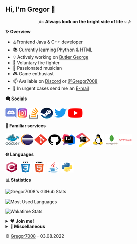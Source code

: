## Hi, I'm Gregor 👋
<p align="center"><b>🎶~ Always look on the bright side of life  ~ 🎶 </b></p>
 
 **✨ Overview**
- ♨️Frontend Java & C++ developer
- 📚 Currently learning Phython & HTML
- 💡 Actively working on [Butler George](https://github.com/Gregor7008/Butler-George) 
- 🚒 Voluntary fire fighter
- 🎹 Passionated musician
- 🎮 Game enthusiast
- 📫 Available on [Discord](https://www.discordapp.com/users/475974084937646080) or [@Gregor7008](https://twitter.com/gregor7008)
- 📨 In urgent cases send me an [E-mail](mailto:gregor7009@gmail.com)

**🗨️ Socials**
<p align="left">
<a href="https://www.discordapp.com/users/475974084937646080" target="blank"><img src="https://raw.githubusercontent.com/Gregor7008/Gregor7008/main/resources/graphics/socials/Discord.svg" alt="Discord" align="center" height= "30" width="35"/></a>
<a href="https://www.instagram.com/gregor_7008/" target="blank"><img src="https://raw.githubusercontent.com/Gregor7008/Gregor7008/main/resources/graphics/socials/Instagram.svg" alt="Instagram" align="center" height="30" width="30"/></a>
<a href="https://stackoverflow.com/users/16221950/gregor7008" target="blank"><img src="https://raw.githubusercontent.com/Gregor7008/Gregor7008/main/resources/graphics/socials/Stackoverflow.svg" alt="Stackoverflow" align="center" height="35" width="35"/></a>
<a href="https://steamcommunity.com/id/Gregor7008/"><img src="https://raw.githubusercontent.com/Gregor7008/Gregor7008/main/resources/graphics/socials/Steam.svg" alt="Steam" align="center" height="35" width="40"/></a>
<a href="https://twitter.com/gregor7008" target="blank"><img src="https://raw.githubusercontent.com/Gregor7008/Gregor7008/main/resources/graphics/socials/Twitter.svg" alt="Twitter" align="center" height="30" width="40"/></a>
<a href="https://www.youtube.com/channel/UCAOmLGyg-1ieCtJb7v56QuA" target="blank"><img src="https://raw.githubusercontent.com/Gregor7008/Gregor7008/main/resources/graphics/socials/YouTube.svg" alt="YouTube" align="center" height="30" width="45"/></a></p>

**🔗 Familiar services**
<p align="left">
<img src="https://raw.githubusercontent.com/Gregor7008/Gregor7008/main/resources/graphics/services/Docker.svg" alt="Docker" align="center" height="40" width="45"/>
<img src="https://raw.githubusercontent.com/Gregor7008/Gregor7008/main/resources/graphics/services/Eclipse%20IDE.svg" alt="Eclipse IDE" align="center" height="35" width="40"/>
<img src="https://raw.githubusercontent.com/Gregor7008/Gregor7008/main/resources/graphics/services/Git.svg" alt="Git" align="center" height ="35" width="40"/>
<img src="https://raw.githubusercontent.com/Gregor7008/Gregor7008/main/resources/graphics/services/GitHub.svg" alt="GitHub" align="center" height="35" width="40"/>
<img src="https://raw.githubusercontent.com/Gregor7008/Gregor7008/main/resources/graphics/services/IntelliJ%20IDE.svg" alt="IntelliJ" align="center" height="35" width="40"/>
<img src="https://raw.githubusercontent.com/Gregor7008/Gregor7008/main/resources/graphics/services/JetBrains.svg" alt="JetBrains" align="center" height="45" width="45"/>
<img src="https://raw.githubusercontent.com/Gregor7008/Gregor7008/main/resources/graphics/services/Linux.svg" alt="Linux" align="center" height="35" width="40"/>
<img src="https://raw.githubusercontent.com/Gregor7008/Gregor7008/main/resources/graphics/services/MongoDB.svg" alt="MongoDB" align="center" height="35" width="40"/>
<img src="https://raw.githubusercontent.com/Gregor7008/Gregor7008/main/resources/graphics/services/Oracle.svg" alt="Oracle" align="center" height="35" width="40" /></p>

**🌐 Languages**
<p align="left">
<img src="https://raw.githubusercontent.com/Gregor7008/Gregor7008/main/resources/graphics/languages/C%2B%2B.svg" alt="C++" align="center" height="35" width="40"/>
<img src="https://raw.githubusercontent.com/Gregor7008/Gregor7008/main/resources/graphics/languages/CSS%203.svg" alt="CSS3" align="center" height="35" width="40"/>
<img src="https://raw.githubusercontent.com/Gregor7008/Gregor7008/main/resources/graphics/languages/HTML%205.svg" alt="HTML5" align="center" height="35" width="40"/>
<img src="https://raw.githubusercontent.com/Gregor7008/Gregor7008/main/resources/graphics/languages/Java.svg" alt="Java" align="center" height="35" width="40"/>
<img src="https://raw.githubusercontent.com/Gregor7008/Gregor7008/main/resources/graphics/languages/Python.svg" alt="Python" align="center" height="35" width="40"/>
</p>

**📊 Statistics**

![Gregor7008's GitHub Stats](https://github-readme-stats.vercel.app/api?username=gregor7008&show_icons=true&count_private=true)

![Most Used Languages](https://github-readme-stats.vercel.app/api/top-langs/?username=gregor7008&layout=compact)

![Wakatime Stats](https://github-readme-stats.vercel.app/api/wakatime?username=Gregor7008)

<details>
	<summary><b>❤️ Join me!</b></summary><br>
	<p style="text-align:left;"><u><b> Butler George</b></u>
    	<span style="float:right;"><a href="https://github.com/Gregor7008/Butler-George">@GitHub</a></span>
		<br>
	 	We're currently searching for people to join us on Butler George, a multi purpose <a href="https://discord.com">Discord</a> bot with relatively high goals, as we want to replace every bot ever needed to run a public server. As the current bar is high, we are taking it as a challenge, even though we don't intend to push the project to a level, where you can consider the bot "famous" or "commonly used".<br>
 		The good thing is: We don't require any prior knowledge of Java or <a href="https://github.com/DV8FromTheWorld/JDA">JDA</a>. Of course it'd be better and more time efficient, if you do have some - or get some prior to applying - but if not, we'll teach you Java from the ground up. For this we only require the willingness to learn new things and to understand what we will be trying to teach you.<br>
 		In case you want to join us now, please contact me using the options above!
	</p>
	<p style="text-align:left;"><u><b>Learning Java</b></u>
    	<span style="float:right;"><a href="https://github.com/Gregor7008/Learning-Java">@GitHub</a></span>
		<br>
		This is a just recently started project for teaching Java to interested people. For now, I'm the only one working on it, but I'd love to be joined by other mildly experienced Java developers, so we can create a learning platform for Java.<br>
		There are no goals defined yet: Whether it should be a browser application or, as it is at the moment, a simple project for verbal teaching - the options are limitless and I'm excited to work on it.<br>
		Let's show the world the power of programming!
	</p>
</details>
<details>
	<summary><b>🔕 Miscellaneous</b></summary>
	<br>
	<p style="text-align:left;"><u><b>My Community</b></u>
    	<span style="float:right;"><a href="https://discord.com">@Discord</a></span>
		<br>
		<a href="https://discord.gg/6FBK9d2dDZ"><img src="https://github.com/Gregor7008/Gregor7008/blob/main/resources/graphics/widgets/Fun%20&%20Games%20Widget%20Small.png?raw=true" alt="Discord server invite" align="center" height="60"/></a>
	</p>
	<p style="text-align:left;"><u><b>Communities to check out</b></u>
    	<span style="float:right;"><a href="https://discord.com">@Discord</a> </span>
		<br>
		<a href="https://discord.gg/jda"><img src="https://github.com/Gregor7008/Gregor7008/blob/main/resources/graphics/widgets/JDA%20Widget%20Small.png?raw=true" alt="JDA Discord" align="center" height="60"/></a>
		<a href="https://discord.gg/yung"><img src="https://github.com/Gregor7008/Gregor7008/blob/main/resources/graphics/widgets/Yung%20Gang%20Widget%20Small.png?raw=true" alt="Yung Gang Discord" align="center" height="60"/></a>
	</p>
	<p align="left">
		<u><b>Credits</b></u>
		<br>
		<a href="https://github.com/anuraghazra/github-readme-stats">ReadMe Statistics</a> by <a href="https://github.com/anuraghazra">@anuraghazra</a>
		<br>
		<a href="https://github.com/gautamkrishnar/blog-post-workflow">Blog Post Workflow</a> by <a href="https://github.com/gautamkrishnar">@gautamkrishnar</a>
		<br>
		Shields by <a href="https://shields.io">shields.io</a>
	</p>
	<p align="left"><u><b>Thanks</b></u>
	<ul>
		<li>My former computer science teacher, who basically made me start this whole stuff</li>
		<li>The communities mentioned above, which inspired and helped me out so many times already, especially...
			<ul>
				<li>
					<a href="https://discordapp.com/users/155423503967846400/">@YUNGNICKYOUNG</a> from the <a href="https://discord.gg/yung">YUNG GANG</a> Discord server <br>
					<a href="https://github.com/yungnickyoung"><img src="https://raw.githubusercontent.com/Gregor7008/Gregor7008/main/resources/graphics/services/GitHub.svg" alt="GitHub" align="center" height="20" width="25"/></a>
					<a href="https://twitter.com/yungnickyoung" target="blank"><img src="https://raw.githubusercontent.com/Gregor7008/Gregor7008/main/resources/graphics/socials/Twitter.svg" alt="Twitter" align="center" height="20" width="25"/></a>
					<a href="https://www.youtube.com/yungnickyoung" target="blank"><img src="https://raw.githubusercontent.com/Gregor7008/Gregor7008/main/resources/graphics/socials/YouTube.svg" alt="YouTube" align="center" height="20" width="30"/></a>
				</li>
				<li>
					<a href="https://discordapp.com/users/222046562543468545/">@freya02</a> from the <a href="https://discord.gg/jda">JDA</a> Discord server
					<br>
					<a href="https://github.com/freya022"><img src="https://raw.githubusercontent.com/Gregor7008/Gregor7008/main/resources/graphics/services/GitHub.svg" alt="GitHub" align="center" height="20" width="25"/></a>
				</li>
				<li>
					<a href="https://discordapp.com/users/631176108372656148">@1887jonas</a>, developer of the Discord bot <a href="https://nevar.eu">Nevar</a>
					<br>
					<a href="https://github.com/Tintenpatron"><img src="https://raw.githubusercontent.com/Gregor7008/Gregor7008/main/resources/graphics/services/GitHub.svg" alt="GitHub" align="center" height="20" width="25"/></a>
					<a href="https://twitter.com/1887jonas" target="blank"><img src="https://raw.githubusercontent.com/Gregor7008/Gregor7008/main/resources/graphics/socials/Twitter.svg" alt="Twitter" align="center" height="20" width="25"/></a>
					<a href="https://nevar.eu" target="blank"><img src="https://raw.githubusercontent.com/Gregor7008/Gregor7008/main/resources/graphics/socials/Website%20(black).svg" alt="Website" align="center" height="20" width="20"/></a>
				</li>
				<li>
					<a href="https://discordapp.com/users/216382288378724352">@ZiNc</a>, developer of the famous Discord bot <a href="https://https://elementalbot.com">Elemental</a>
					<br>
					<a href="https://github.com/iAmZiNc"><img src="https://raw.githubusercontent.com/Gregor7008/Gregor7008/main/resources/graphics/services/GitHub.svg" alt="GitHub" align="center" height="20" width="25"/></a>
					<a href="https://steamcommunity.com/id/iam_zinc/"><img src="https://raw.githubusercontent.com/Gregor7008/Gregor7008/main/resources/graphics/socials/Steam.svg" alt="Steam" align="center" height="20" width="25"/></a>
				</li>
			</ul>
		</li>
		<li>All the people that support me in my freetime, with all my hobbies making it difficult to hang out with me and spend time together</li>
		<li>And you, for reading this</li>
	</ul>
Thank you all so much ❤️!
</p>
</details>

©️ [Gregor7008](https://github.com/Gregor7008) - 03.08.2022
